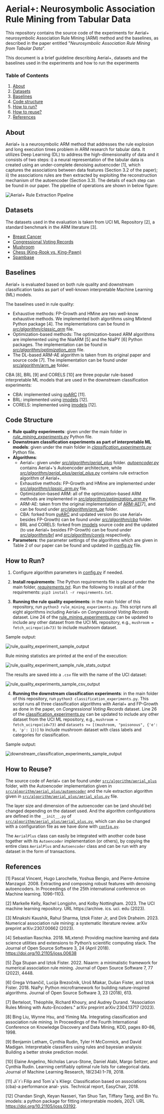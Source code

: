# Aerial+: Neurosymbolic Association Rule Mining from Tabular Data

This repository contains the source code of the experiments for Aerial+ neurosymbolic Association Rule Mining (ARM)
method and the baselines, as described in the paper entitled "_Neurosymbolic Association Rule Mining from Tabular
Data_".

This document is a brief guideline describing Aerial+, datasets and the baselines used in the experiments
and how to run the experiments

### Table of Contents

1. [About](#about)
2. [Datasets](#datasets)
3. [Baselines](#baselines)
4. [Code structure](#code-structure)
5. [How to run?](#how-to-run)
6. [How to reuse?](#how-to-reuse)
7. [References](#references)

## About

Aerial+ is a neurosymbolic ARM method that addresses the rule explosion and long execution times problem in ARM research
for tabular data. It utilizes Deep Learning (DL) to address the high-dimensionality of data and it consists of two
steps: i) a neural representation of the tabular data is created using an under-complete denoising autoencoder [1],
which captures the associations between data features (Section 3.2 of the paper); ii) the associations rules are then
extracted by exploiting the reconstruction mechanism of the autoencoder (Section 3.3). The details of
each step can be found in our paper. The pipeline of operations are shown in below figure:

![Aerial+ Rule Extraction Pipeline](pipeline.png)

## Datasets

The datasets used in the evaluation is taken from UCI ML Repository [2], a standard benchmark in the
ARM literature [3].

- [Breast Cancer](https://archive.ics.uci.edu/dataset/14/breast+cancer)
- [Congressional Voting Records](https://archive.ics.uci.edu/dataset/105/congressional+voting+records)
- [Mushroom](https://archive.ics.uci.edu/dataset/73/mushroom)
- [Chess (King-Rook vs. King-Pawn)](https://archive.ics.uci.edu/dataset/22/chess+king+rook+vs+king+pawn)
- [Spambase](https://archive.ics.uci.edu/dataset/94/spambase)

## Baselines

Aerial+ is evaluated based on both rule quality and downstream classification tasks as part of well-known
interpretable Machine Learning (ML) models.

The baselines used in rule quality:

- Exhaustive methods: FP-Growth and HMine are two well-know exhaustive methods. We implemented both
  algortihms using Mlxtend Python package [4]. The implementations can be found in
  [_src/algorithm/classic_arm_](src/algorithm/classic_arm.py) file.
- Optimization-based methods: The optimization-based ARM algorithms are implemented using the NiaARM [5]
  and the NiaPY [6] Python packages. The implementation can be found in
  [_src/algorithm/optimization_arm_](src/algorithm/optimization_arm.py) file.
- The DL-based ARM-AE algorithm is taken from its original paper and source code [7]. The implementation
  can be found under [src/algorithm/arm_ae](src/algorithm/arm_ae) folder.

CBA [8], BRL [9] and CORELS [10] are three popular rule-based interpretable ML models that are used in
the downstream classification experiments:

- CBA: implemented using [pyARC](https://github.com/jirifilip/pyARC) [11].
- BRL: implemented using [imodels](https://github.com/csinva/imodels) [12].
- CORELS: implemented using [imodels](https://github.com/csinva/imodels) [12].

## Code Structure

- **Rule quality experiments**: given under the main folder in [
  _rule_mining_experiments.py_](rule_mining_experiments.py)
  Python file.
- **Downstream classification experiments as part of interpretable ML models**: given under the main folder in
  [_classification_experiments.py_](classification_experiments.py) Python file.
- **Algorithms**:
    - Aerial+: given under [_src/algorithm/aerial_plus_](src/algorithm/aerial_plus) folder. [
      _autoencoder.py_](src/algorithm/aerial_plus/autoencoder.py)
      contains Aerial+'s Autoencoder architecture, while [
      _src/algorithm/aerial_plus/aerial_plus.py_](src/algorithm/aerial_plus/aerial_plus.py)
      contains rule extraction algorithm of Aerial+.
    - Exhaustive methods: FP-Growth and HMine are implemented under
      [_src/algorithm/classic_arm.py_](src/algorithm/classic_arm.py) file.
    - Optimization-based ARM: all of the optimization-based ARM methods are implemented in [
      _src/algorithm/optimization_arm.py_](src/algorithm/optimization_arm.py) file.
    - ARM-AE: taken from the original implementation of [ARM-AE](https://github.com/TheophileBERTELOOT/ARM-AE)[7], and
      can
      be found under [_src/algorithm/arm_ae_](src/algorithm/arm_ae) folder.
    - CBA: forked from [pyARC](https://github.com/jirifilip/pyARC) and updated version (to use Aerial+ besides
      FP-Growth)
      can be found under [_src/algorithm/cba_](src/algorithm/cba) folder.
    - BRL and CORELS: forked from [imodels](https://github.com/csinva/imodels) source code and the updated (to use
      Aerial+ besides FP-Growth)
      can be found under [_src/algorithm/brl_](src/algorithm/brl) and [_src/algorithm/corels_](src/algorithm/corels)
      respectively.
- **Parameters**: the parameter settings of the algorithms which are given in Table 2 of our paper can be found and
  updated
  in [config.py](config.py) file.

## How to Run?

1. Configure algorithm parameters in [config.py](config.py) if needed.

2. **Install requirements**: The Python requirements file is placed under the main folder, [_requirements.txt_](requirements.txt).
   Run the following to install all of the requirements: `pip3 install -r requirements.txt`.

3. **Running the rule quality experiments**: in the main folder of this repository, run `python3 rule_mining_experiments.py`.
This script runs all eight algorithms including Aerial+ on _Congressional Voting Records_ dataset. Line 24 of the 
[rule_mining_experiments.py](rule_mining_experiments.py) can be updated to include any other dataset from the UCI ML repository,
e.g., `mushroom = fetch_ucirepo(id=73)` to include mushroom dataset.

Sample output:

![rule_quality_experiment_sample_output](rule_quality_experiment_sample_output.png)

Rule mining statistics are printed at the end of the execution:

![rule_quality_experiment_sample_rule_stats_output](rule_quality_experiment_sample_rule_stats_output.png)

The results are saved into a `.csv` file with the name of the UCI dataset:

![rule_quality_experiments_sample_csv_output](rule_quality_experiments_sample_csv_output.png)

4. **Running the downstream classification experiments**: in the main folder of this repository, run `python3 classification_experiments.py`.
This script runs all three classification algorithms with Aerial+ and FP-Growth as done in the paper, on _Congressional Voting Records_ dataset. 
Line 26 of the [classification_experiments.py](classification_experiments.py) can be updated to include any other dataset from the UCI ML repository,
e.g., `mushroom = fetch_ucirepo(id=73)` and `datasets += [(mushroom, "poisonous", {'e': 0, 'p': 1})]` to include mushroom dataset
with class labels and categories for classification.

Sample output:

![downstream_classification_experiments_sample_output](downstream_classification_experiments_sample_output.png)

## How to Reuse?

The source code of Aerial+ can be found under [`src/algorithm/aerial_plus`](src/algorithm/aerial_plus) folder, with the 
Autoencoder  implementation given in [`src/algorithm/aerial_plus/autoencoder`](src/algorithm/aerial_plus/autoencoder.py) 
and the rule extraction algorithm given in [`src/algorithm/aerial_plus/aerial_plus.py`](src/algorithm/aerial_plus/aerial_plus.py) file.

The layer size and dimension of the autoencoder can be (and should be) changed depending on the dataset used. And the algorithm
configurations are defined in the `__init__.py` of [`src/algorithm/aerial_plus/aerial_plus.py`](src/algorithm/aerial_plus/aerial_plus.py),
which can also be changed with a configuration file as we have done with [`config.py`](config.py).

The `AerialPlus` class can easily be integrated with another code base together with its `Autoencoder` implementation (or others),
by copying the entire class `AerialPlus` and `Autoencoder` class and can be run with any dataset in the form of transactions.

## References

[1] Pascal Vincent, Hugo Larochelle, Yoshua Bengio, and Pierre-Antoine Manzagol. 2008. Extracting and composing robust
features with denoising autoencoders. In Proceedings of the 25th international conference on Machine learning.
1096–1103.

[2] Markelle Kelly, Rachel Longjohn, and Kolby Nottingham. 2023. The UCI machine learning repository.
URL https://archive. ics. uci. edu (2023).

[3] Minakshi Kaushik, Rahul Sharma, Iztok Fister Jr, and Dirk Draheim. 2023. Numerical association rule mining: a
systematic literature review. arXiv preprint arXiv:2307.00662 (2023).

[4] Sebastian Raschka. 2018. MLxtend: Providing machine learning and data science utilities and extensions to Python’s
scientific computing stack. The Journal of Open Source Software 3, 24 (April 2018). https://doi.org/10.21105/joss.00638

[5] Žiga Stupan and Iztok Fister. 2022. Niaarm: a minimalistic framework for numerical association rule mining. Journal
of Open Source Software 7, 77 (2022), 4448.

[6] Grega Vrbančič, Lucija Brezočnik, Uroš Mlakar, Dušan Fister, and Iztok Fister. 2018. NiaPy: Python microframework
for building nature-inspired algorithms. Journal of Open Source Software 3, 23 (2018), 613.

[7] Berteloot, Théophile, Richard Khoury, and Audrey Durand. "Association Rules Mining with Auto-Encoders." arXiv
preprint arXiv:2304.13717 (2023).

[8] Bing Liu, Wynne Hsu, and Yiming Ma. Integrating classification and association rule
mining. In Proceedings of the Fourth International Conference on Knowledge Discovery
and Data Mining, KDD, pages 80–86, 1998.

[9] Benjamin Letham, Cynthia Rudin, Tyler H McCormick, and David Madigan. Interpretable
classifiers using rules and bayesian analysis: Building a better stroke prediction model.

[10] Elaine Angelino, Nicholas Larus-Stone, Daniel Alabi, Margo Seltzer, and Cynthia Rudin.
Learning certifiably optimal rule lists for categorical data. Journal of Machine Learning
Research, 18(234):1–78, 2018.

[11] Jiˇr´ı Filip and Tom´aˇs Kliegr. Classification based on associations (cba)-a performance anal-
ysis. Technical report, EasyChair, 2018.

[12] Chandan Singh, Keyan Nasseri, Yan Shuo Tan, Tiffany Tang, and Bin Yu. imodels: a python
package for fitting interpretable models, 2021. URL https://doi.org/10.21105/joss.03192.